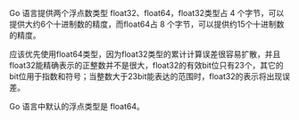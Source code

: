 Go 语言提供两个浮点数类型 float32、float64，float32类型占 4 个字节，可以提供大约6个十进制数的精度，而float64占 8 个字节，可以提供约15个十进制数的精度。  

应该优先使用float64类型，因为float32类型的累计计算误差很容易扩散，并且float32能精确表示的正整数并不是很大，float32的有效bit位只有23个，其它的bit位用于指数和符号；当整数大于23bit能表达的范围时，float32的表示将出现误差。  

Go 语言中默认的浮点类型是 float64。
